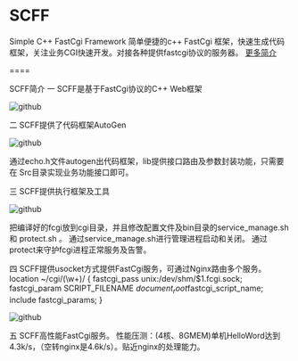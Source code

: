 SCFF
====

Simple C++ FastCgi Framework 简单便捷的c++ FastCgi 框架，快速生成代码框架，关注业务CGI快速开发。对接各种提供fastcgi协议的服务器。
[更多简介](http://johnsonzhu.github.io/SCFF/)


====

SCFF简介
一 SCFF是基于FastCgi协议的C++ Web框架

![github](https://raw.github.com/johnsonzhu/SCFF/master/image/1.jpg "github")

二 SCFF提供了代码框架AutoGen

![github](https://raw.github.com/johnsonzhu/SCFF/master/image/2.png "github")

通过echo.h文件autogen出代码框架，lib提供接口路由及参数封装功能，只需要在
Src目录实现业务功能接口即可。

三 SCFF提供执行框架及工具

![github](https://raw.github.com/johnsonzhu/SCFF/master/image/3.png "github")

把编译好的fcgi放到cgi目录，并且修改配置文件及bin目录的service_manage.sh和
protect.sh 。
通过service_manage.sh进行管理进程启动和关闭。
通过protect来守护fcgi进程正常服务及告警。

四 SCFF提供usocket方式提供FastCgi服务，可通过Nginx路由多个服务。
 location ~/cgi/(\w+)/ {
            fastcgi_pass unix:/dev/shm/$1.fcgi.sock;
            fastcgi_param  SCRIPT_FILENAME $document_root$fastcgi_script_name;
            include fastcgi_params;
        }
        
![github](https://raw.github.com/johnsonzhu/SCFF/master/image/4.png "github")

五 SCFF高性能FastCgi服务。
性能压测：(4核、8GMEM)单机HelloWord达到4.3k/s，（空转nginx是4.6k/s）。贴近nginx的处理能力。
